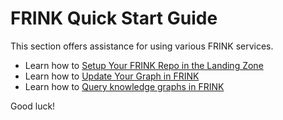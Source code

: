 # FRINK Quick Start Guide
This section offers assistance for using various FRINK services.

- Learn how to [Setup Your FRINK Repo in the Landing Zone](setup.md)
- Learn how to [Update Your Graph in FRINK](update.md)
- Learn how to [Query knowledge graphs in FRINK](query-page.md) 

Good luck!
